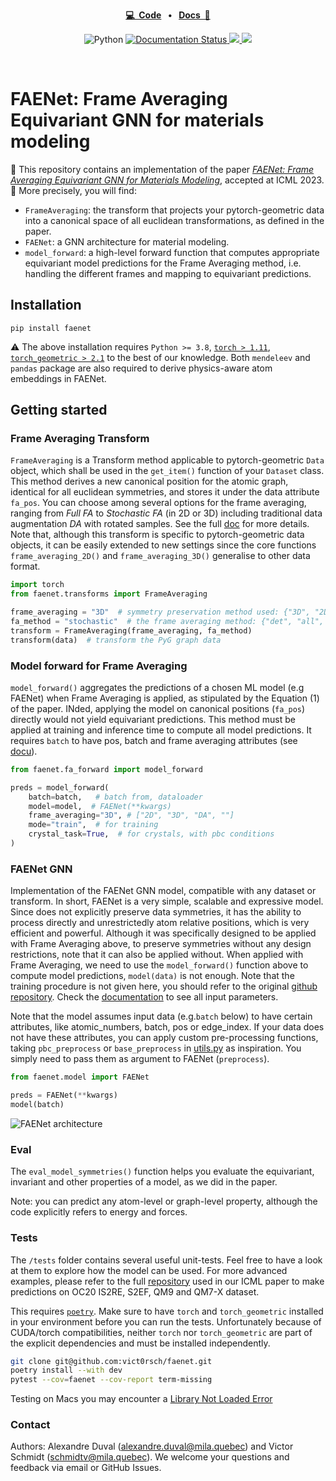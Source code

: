 <p align="center">
<strong><a href="https://github.com/vict0rsch/faenet" target="_blank">💻&nbsp;&nbsp;Code</a></strong>
<strong>&nbsp;&nbsp;•&nbsp;&nbsp;</strong>
<strong><a href="https://faenet.readthedocs.io/" target="_blank">Docs&nbsp;&nbsp;📑</a></strong>
</p>

<p align="center">
    <a>
	    <img src='https://img.shields.io/badge/python-3.8%2B-blue' alt='Python' />
	</a>
	<a href='https://faenet.readthedocs.io/en/latest/?badge=latest'>
    	<img src='https://readthedocs.org/projects/faenet/badge/?version=latest' alt='Documentation Status' />
	</a>
    <a href="https://github.com/psf/black">
	    <img src='https://img.shields.io/badge/code%20style-black-black' />
	</a>
<a href="https://pytorch.org">
<img src="https://img.shields.io/badge/PyTorch-%23EE4C2C.svg?logo=PyTorch&logoColor=white"/>
</a>
</p>
<br/>

# FAENet: Frame Averaging Equivariant GNN for materials modeling


🌟 This repository contains an implementation of the paper [*FAENet: Frame Averaging Equivariant GNN for Materials Modeling*](https://arxiv.org/pdf/2305.05577.pdf), accepted at ICML 2023.🌟 More precisely, you will find:

* `FrameAveraging`: the transform that projects your pytorch-geometric data into a canonical space of all euclidean transformations, as defined in the paper.
* `FAENet`: a GNN architecture for material modeling.
* `model_forward`: a high-level forward function that computes appropriate equivariant model predictions for the Frame Averaging method, i.e. handling the different frames and mapping to equivariant predictions.

## Installation

```
pip install faenet
```

⚠️ The above installation requires `Python >= 3.8`, [`torch > 1.11`](https://pytorch.org/get-started/locally/), [`torch_geometric > 2.1`](https://pytorch-geometric.readthedocs.io/en/latest/notes/installation.html#) to the best of our knowledge. Both `mendeleev` and `pandas` package are also required to derive physics-aware atom embeddings in FAENet.

## Getting started

### Frame Averaging Transform

`FrameAveraging` is a Transform method applicable to pytorch-geometric `Data` object, which shall be used in the `get_item()` function of your `Dataset` class. This method derives a new canonical position for the atomic graph, identical for all euclidean symmetries, and stores it under the data attribute `fa_pos`. You can choose among several options for the frame averaging, ranging from *Full FA* to *Stochastic FA* (in 2D or 3D) including traditional data augmentation *DA* with rotated samples. See the full [doc](https://faenet.readthedocs.io/en/latest/autoapi/faenet/transforms/index.html#faenet.transforms.FrameAveraging) for more details. Note that, although this transform is specific to pytorch-geometric data objects, it can be easily extended to new settings since the core functions `frame_averaging_2D()` and `frame_averaging_3D()` generalise to other data format.

```python
import torch
from faenet.transforms import FrameAveraging

frame_averaging = "3D"  # symmetry preservation method used: {"3D", "2D", "DA", ""}:
fa_method = "stochastic"  # the frame averaging method: {"det", "all", "se3-stochastic", "se3-det", "se3-all", ""}:
transform = FrameAveraging(frame_averaging, fa_method)
transform(data)  # transform the PyG graph data
```

### Model forward for Frame Averaging

`model_forward()` aggregates the predictions of a chosen ML model (e.g FAENet) when Frame Averaging is applied, as stipulated by the Equation (1) of the paper. INded, applying the model on canonical positions (`fa_pos`) directly would not yield equivariant predictions. This method must be applied at training and inference time to compute all model predictions. It requires `batch` to have pos, batch and frame averaging attributes (see [docu](https://faenet.readthedocs.io/en/latest/autoapi/faenet/fa_forward/index.html)).

```python
from faenet.fa_forward import model_forward

preds = model_forward(
    batch=batch,   # batch from, dataloader
    model=model,  # FAENet(**kwargs)
    frame_averaging="3D", # ["2D", "3D", "DA", ""]
    mode="train",  # for training
    crystal_task=True,  # for crystals, with pbc conditions
)
```

### FAENet GNN

Implementation of the FAENet GNN model, compatible with any dataset or transform. In short, FAENet is a very simple, scalable and expressive model. Since does not explicitly preserve data symmetries, it has the ability to process directly and unrestrictedly atom relative positions, which is very efficient and powerful. Although it was specifically designed to be applied with Frame Averaging above, to preserve symmetries without any design restrictions, note that it can also be applied without. When applied with Frame Averaging, we need to use the `model_forward()` function above to compute model predictions, `model(data)` is not enough. Note that the training procedure is not given here, you should refer to the original [github repository](https://github.com/RolnickLab/ocp). Check the [documentation](https://faenet.readthedocs.io/en/latest/autoapi/faenet/model/index.html) to see all input parameters.

Note that the model assumes input data (e.g.`batch` below) to have certain attributes, like atomic_numbers, batch, pos or edge_index. If your data does not have these attributes, you can apply custom pre-processing functions, taking `pbc_preprocess` or `base_preprocess` in [utils.py](https://faenet.readthedocs.io/en/latest/autoapi/faenet/utils/index.html) as inspiration. You simply need to pass them as argument to FAENet (`preprocess`).

```python
from faenet.model import FAENet

preds = FAENet(**kwargs)
model(batch)
```

![FAENet architecture](https://raw.githubusercontent.com/vict0rsch/faenet/main/examples/data/faenet-archi.png)

### Eval

The `eval_model_symmetries()` function helps you evaluate the equivariant, invariant and other properties of a model, as we did in the paper.

Note: you can predict any atom-level or graph-level property, although the code explicitly refers to energy and forces.

### Tests

The `/tests` folder contains several useful unit-tests. Feel free to have a look at them to explore how the model can be used. For more advanced examples, please refer to the full [repository](https://github.com/RolnickLab/ocp) used in our ICML paper to make predictions on OC20 IS2RE, S2EF, QM9 and QM7-X dataset.

This requires [`poetry`](https://python-poetry.org/docs/). Make sure to have `torch` and `torch_geometric` installed in your environment before you can run the tests. Unfortunately because of CUDA/torch compatibilities, neither `torch` nor `torch_geometric` are part of the explicit dependencies and must be installed independently.

```bash
git clone git@github.com:vict0rsch/faenet.git
poetry install --with dev
pytest --cov=faenet --cov-report term-missing
```

Testing on Macs you may encounter a [Library Not Loaded Error](https://github.com/pyg-team/pytorch_geometric/issues/6530)

### Contact

Authors: Alexandre Duval (alexandre.duval@mila.quebec) and Victor Schmidt (schmidtv@mila.quebec). We welcome your questions and feedback via email or GitHub Issues.

